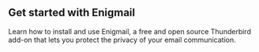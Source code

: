 
## Get started with Enigmail

Learn how to install and use Enigmail, a free and open source Thunderbird add-on that lets you protect the privacy of your email communication.

